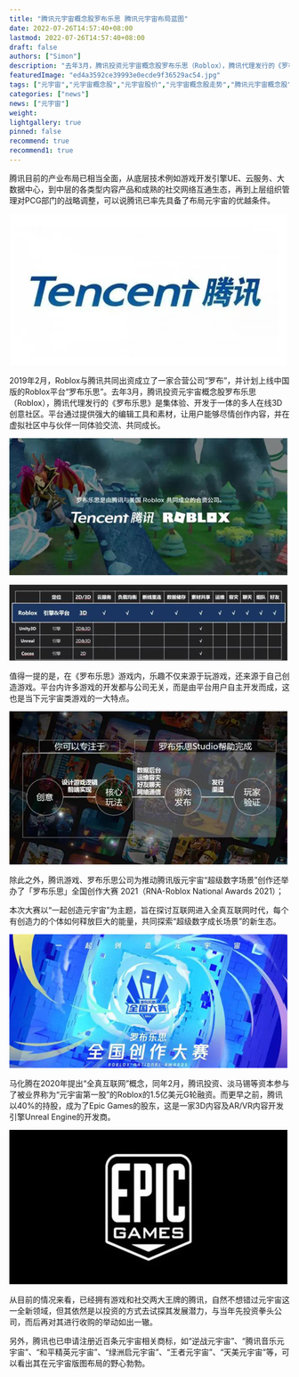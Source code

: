 ```yaml
---
title: "腾讯元宇宙概念股罗布乐思 腾讯元宇宙布局蓝图"
date: 2022-07-26T14:57:40+08:00
lastmod: 2022-07-26T14:57:40+08:00
draft: false
authors: ["Simon"]
description: "去年3月，腾讯投资元宇宙概念股罗布乐思（Roblox），腾讯代理发行的《罗布乐思》是集体验、开发于一体的多人在线3D创意社区。"
featuredImage: "ed4a3592ce39993e0ecde9f36529ac54.jpg"
tags: ["元宇宙","元宇宙概念股","元宇宙股价","元宇宙概念股走势","腾讯元宇宙概念股","元宇宙NFT"]
categories: ["news"]
news: ["元宇宙"]
weight: 
lightgallery: true
pinned: false
recommend: true
recommend1: true
---
```


腾讯目前的产业布局已相当全面，从底层技术例如游戏开发引擎UE、云服务、大数据中心，到中层的各类型内容产品和成熟的社交网络互通生态，再到上层组织管理对PCG部门的战略调整，可以说腾讯已率先具备了布局元宇宙的优越条件。

![配图](20220726150339.png)

2019年2月，Roblox与腾讯共同出资成立了一家合营公司“罗布”，并计划上线中国版的Roblox平台“罗布乐思”。去年3月，腾讯投资元宇宙概念股罗布乐思（Roblox），腾讯代理发行的《罗布乐思》是集体验、开发于一体的多人在线3D创意社区。平台通过提供强大的编辑工具和素材，让用户能够尽情创作内容，并在虚拟社区中与伙伴一同体验交流、共同成长。

![配图](20220726150349.png)

![配图](20220726150413.png)

值得一提的是，在《罗布乐思》游戏内，乐趣不仅来源于玩游戏，还来源于自己创造游戏。平台内许多游戏的开发都与公司无关，而是由平台用户自主开发而成，这也是当下元宇宙类游戏的一大特点。

![配图](20220726150423.png)

除此之外，腾讯游戏、罗布乐思公司为推动腾讯版元宇宙“超级数字场景”创作还举办了「罗布乐思」全国创作大赛 2021（RNA-Roblox National Awards 2021）；

本次大赛以“一起创造元宇宙”为主题，旨在探讨互联网进入全真互联网时代，每个有创造力的个体如何释放巨大的能量，共同探索“超级数字成长场景”的新生态。

![配图](20220726150436.png)

马化腾在2020年提出“全真互联网”概念，同年2月，腾讯投资、淡马锡等资本参与了被业界称为“元宇宙第一股”的Roblox的1.5亿美元G轮融资。而更早之前，腾讯以40%的持股，成为了Epic Games的股东，这是一家3D内容及AR/VR内容开发引擎Unreal Engine的开发商。

![配图](20220726150446.png)

从目前的情况来看，已经拥有游戏和社交两大王牌的腾讯，自然不想错过元宇宙这一全新领域，但其依然是以投资的方式去试探其发展潜力，与当年先投资拳头公司，而后再对其进行收购的举动如出一辙。

另外，腾讯也已申请注册近百条元宇宙相关商标，如“逆战元宇宙”、“腾讯音乐元宇宙”、“和平精英元宇宙”、“绿洲启元宇宙”、“王者元宇宙”、“天美元宇宙”等，可以看出其在元宇宙版图布局的野心勃勃。